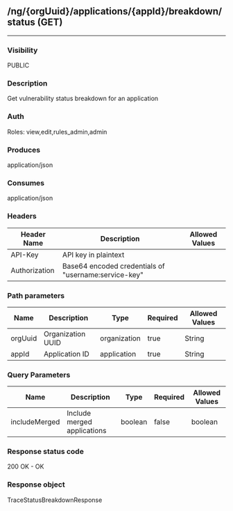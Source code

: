 ## /ng/{orgUuid}/applications/{appId}/breakdown/status (GET)
---
### Visibility
PUBLIC
### Description
Get vulnerability status breakdown for an application
### Auth
Roles: view,edit,rules_admin,admin
### Produces
application/json
### Consumes
application/json
### Headers
| Header Name | Description | Allowed Values |
| ----------- | ----------- | ----------- |
| API-Key | API key in plaintext |  |
| Authorization | Base64 encoded credentials of &quot;username:service-key&quot; |  |
### Path parameters
| Name | Description | Type | Required | Allowed Values |
| ----------- | ----------- | ----------- | ----------- | ----------- |
| orgUuid | Organization UUID | organization | true | String |
| appId | Application ID | application | true | String |
### Query Parameters
| Name | Description | Type | Required | Allowed Values |
| ----------- | ----------- | ----------- | ----------- | ----------- |
| includeMerged | Include merged applications | boolean | false | boolean |
### Response status code
200 OK - OK
### Response object
TraceStatusBreakdownResponse
